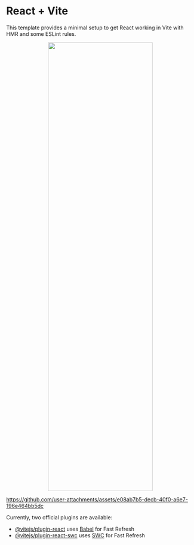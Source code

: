 # React + Vite

This template provides a minimal setup to get React working in Vite with HMR and some ESLint rules.





<p align="center">
<img src="https://github.com/user-attachments/assets/348484c5-24f9-4ca2-b1f4-6d3cc52362ff" width="280" height="1200">
  

https://github.com/user-attachments/assets/e08ab7b5-decb-40f0-a6e7-196e464bb5dc


</p>



Currently, two official plugins are available:

- [@vitejs/plugin-react](https://github.com/vitejs/vite-plugin-react/blob/main/packages/plugin-react/README.md) uses [Babel](https://babeljs.io/) for Fast Refresh
- [@vitejs/plugin-react-swc](https://github.com/vitejs/vite-plugin-react-swc) uses [SWC](https://swc.rs/) for Fast Refresh
